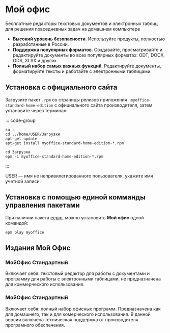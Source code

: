# Мой офис

Бесплатные редакторы текстовых документов и электронных таблиц для решения повседневных задач на домашнем компьютере

- **Высокий уровень безопасности**. Используйте продукты, полностью разработанные в России.
- **Поддержка популярных форматов**. Создавайте, просматривайте и редактируйте документы во всех популярных форматах: ODT, DOCX, ODS, XLSX и других.
- **Полный набор самых важных функций**. Редактируйте документы, форматируйте тексты и работайте с электронными таблицами.

## Установка с официального сайта 

Загрузите пакет `.rpm` со страницы релизов приложения ` myoffice-standard-home-edition` с официального сайта производителя, затем установите через терминал: 

::: code-group

```shell[apt-get]
su -
cd ../home/USER/Загрузки
apt-get update
apt-get install myoffice-standard-home-edition-*.rpm

```
```shell[epm]
сd Загрузки
epm -i myoffice-standard-home-edition-*.rpm
```
:::

USER — имя не непривилегированного пользователя, укажите имя учетной записи. 

## Установка c помощью единой комманды управления пакетами

При наличии пакета [eepm](/epm), можно установить **Мой офис** одной командой:

```shell
epm play myoffice
```

## Издания Мой Офис

### МойОфис Стандартный <Badge type="warning" text="Домашняя версия" />  
Включает себя: текстовый редактор для работы с документами и программу для работы с электронными таблицами, не предназначена для коммерческого использования. 

### МойОфис Стандартный
Включает себя: полный набор офисных программ. 
Предназначена как для домашнего, так и для комерческого использования. В данной версии включена техническая поддержка от производителя програмного обеспечения.

